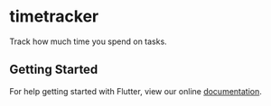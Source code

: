 # timetracker

Track how much time you spend on tasks.

## Getting Started

For help getting started with Flutter, view our online
[documentation](https://flutter.io/).
